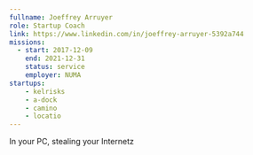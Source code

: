 ```yaml
---
fullname: Joeffrey Arruyer
role: Startup Coach
link: https://www.linkedin.com/in/joeffrey-arruyer-5392a744
missions:
  - start: 2017-12-09
    end: 2021-12-31
    status: service
    employer: NUMA
startups:
    - kelrisks
    - a-dock
    - camino
    - locatio
---
```


In your PC, stealing your Internetz
